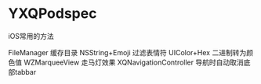 # YXQPodspec
iOS常用的方法

FileManager 缓存目录
NSString+Emoji 过滤表情符
UIColor+Hex 二进制转为颜色值
WZMarqueeView 走马灯效果
XQNavigationController 导航时自动取消底部tabbar
